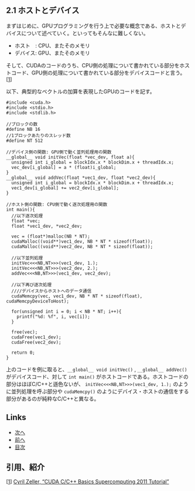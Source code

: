 ## 2.1 ホストとデバイス
まずはじめに、GPUプログラミングを行う上で必要な概念である、ホストとデバイスについて述べていく。といってもそんなに難しくない。

* ホスト　: CPU、またそのメモリ
* デバイス: GPU、またそのメモリ

そして、CUDAのコードのうち、CPU側の処理について書かれている部分をホストコード、GPU側の処理について書かれている部分をデバイスコードと言う。[[1]]

以下、典型的なベクトルの加算を表現したGPUのコードを記す。

```cuda
#include <cuda.h>
#include <stdio.h>
#include <stdlib.h>

//ブロックの数
#define NB 16
//1ブロックあたりのスレッド数
#define NT 512

//デバイス側の関数: GPU側で動く並列処理用の関数
__global__ void initVec(float *vec_dev, float a){
  unsigned int i_global = blockIdx.x * blockDim.x + threadIdx.x;  
  vec_dev[i_global] = a * (float)i_global;
}
__global__ void addVec(float *vec1_dev, float *vec2_dev){
  unsigned int i_global = blockIdx.x * blockDim.x + threadIdx.x;
  vec1_dev[i_global] += vec2_dev[i_global];
}

//ホスト側の関数: CPU側で動く逐次処理用の関数
int main(){
  //以下逐次処理
  float *vec;
  float *vec1_dev, *vec2_dev;
  
  vec = (float*)malloc(NB * NT);
  cudaMalloc((void**)vec1_dev, NB * NT * sizeof(float));
  cudaMalloc((void**)vec2_dev, NB * NT * sizeof(float));
  
  //以下並列処理
  initVec<<<NB,NT>>>(vec1_dev, 1.);
  initVec<<<NB,NT>>>(vec2_dev, 2.);
  addVec<<<NB,NT>>>(vec1_dev, vec2_dev);
  
  //以下再び逐次処理
  ////デバイスからホストへのデータ通信
  cudaMemcpy(vec, vec1_dev, NB * NT * sizeof(float), cudaMemcpyDeviceToHost);
  
  for(unsigned int i = 0; i < NB * NT; i++){
    printf("%d: %f", i, vec[i]);
  }
  
  free(vec);
  cudaFree(vec1_dev);
  cudaFree(vec2_dev);
  
  return 0;
}
```

上のコードを例に取ると、`__global__ void initVec()` , `__global__ addVec()` がデバイスコード、対して `int main()` がホストコードである。ホストコードの部分はほぼC/C++と遜色ないが、 `initVec<<<NB,NT>>>(vec1_dev, 1.);` のように並列処理を呼ぶ部分や `cudaMemcpy()` のようにデバイス・ホストの通信をする部分があるのが純粋なC/C++と異なる。

## Links
* [次へ](./2.2.md)
* [前へ](./2.0.md)
* [目次](./index.md)

## 引用、紹介
[[1]] [Cyril Zeller, “CUDA C/C++ Basics Supercomputing 2011 Tutorial”][1]

[1]: https://docplayer.net/23922327-Cuda-c-c-basics-supercomputing-2011-tutorial-cyril-zeller-nvidia-corporation.html